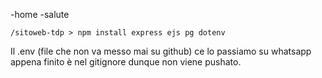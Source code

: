 -home
-salute


```/sitoweb-tdp > npm install express ejs pg dotenv```

Il .env (file che non va messo mai su github) ce lo passiamo su whatsapp appena finito 
è nel gitignore dunque non viene pushato.
